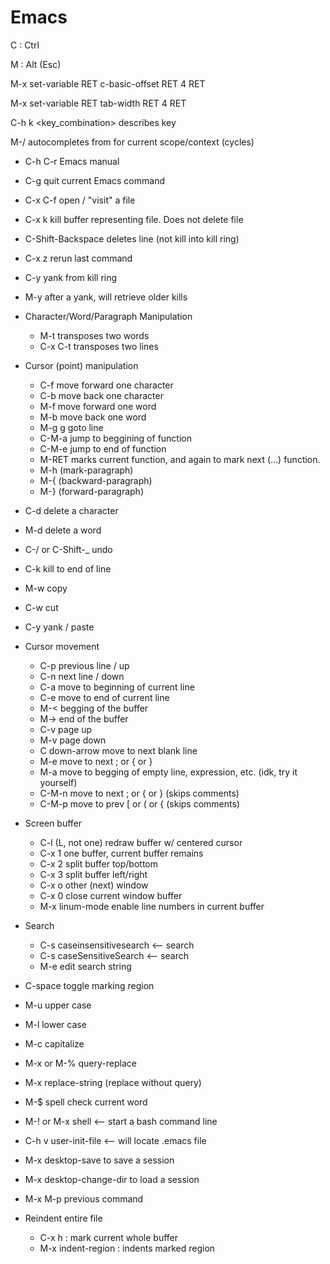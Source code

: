 # Emacs

C : Ctrl

M : Alt (Esc)

M-x set-variable RET c-basic-offset RET 4 RET

M-x set-variable RET tab-width RET 4 RET

C-h k <key_combination> describes key

M-/ autocompletes from for current scope/context (cycles)

* C-h C-r Emacs manual
* C-g quit current Emacs command
* C-x C-f open / "visit" a file
* C-x k kill buffer representing file. Does not delete file
* C-Shift-Backspace deletes line (not kill into kill ring)
* C-x z rerun last command
* C-y yank from kill ring
* M-y after a yank, will retrieve older kills

* Character/Word/Paragraph Manipulation
  * M-t transposes two words
  * C-x C-t transposes two lines

* Cursor (point) manipulation
  * C-f move forward one character
  * C-b move back one character
  * M-f move forward one word
  * M-b move back one word
  * M-g g goto line
  * C-M-a jump to beggining of function
  * C-M-e jump to end of function
  * M-RET marks current function, and again to mark next (...) function.
  * M-h (mark-paragraph)
  * M-{ (backward-paragraph)
  * M-} (forward-paragraph)
  
* C-d delete a character
* M-d delete a word
* C-/ or C-Shift-\_ undo
* C-k kill to end of line
* M-w copy
* C-w cut
* C-y yank / paste

* Cursor movement
  * C-p previous line / up
  * C-n next line / down
  * C-a move to beginning of current line
  * C-e move to end of current line
  * M-< begging of the buffer
  * M-> end of the buffer
  * C-v page up
  * M-v page down
  * C down-arrow move to next blank line
  * M-e move to next ; or { or }
  * M-a move to begging of empty line, expression, etc. (idk, try it yourself)
  * C-M-n move to next ; or { or } (skips comments)
  * C-M-p move to prev \[ or ( or { (skips comments)
  
* Screen buffer
  * C-l (L, not one) redraw buffer w/ centered cursor
  * C-x 1 one buffer, current buffer remains
  * C-x 2 split buffer top/bottom
  * C-x 3 split buffer left/right
  * C-x o other (next) window
  * C-x 0 close current window buffer
  * M-x linum-mode enable line numbers in current buffer

* Search
  * C-s caseinsensitivesearch <-- search
  * C-s caseSensitiveSearch <-- search
  * M-e edit search string
  
 * C-space toggle marking region
 
* M-u upper case
* M-l lower case
* M-c capitalize
* M-x or M-% query-replace
* M-x replace-string (replace without query)
* M-$ spell check current word
* M-! or M-x shell <-- start a bash command line

* C-h v user-init-file <-- will locate .emacs file
* M-x desktop-save to save a session
* M-x desktop-change-dir to load a session
* M-x M-p previous command 

* Reindent entire file
  * C-x h : mark current whole buffer
  * M-x indent-region : indents marked region
